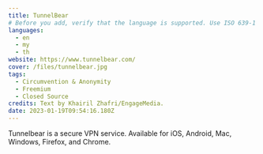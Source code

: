 ```yaml
---
title: TunnelBear
# Before you add, verify that the language is supported. Use ISO 639-1 code only without country code. ms instead of ms_MY. If the source language is English, do not add to the list.
languages:
  - en
  - my
  - th
website: https://www.tunnelbear.com/
cover: /files/tunnelbear.jpg
tags:
  - Circumvention & Anonymity
  - Freemium
  - Closed Source
credits: Text by Khairil Zhafri/EngageMedia.
date: 2023-01-19T09:54:16.180Z
---
```

Tunnelbear is a secure VPN service. Available for iOS, Android, Mac, Windows, Firefox, and Chrome.